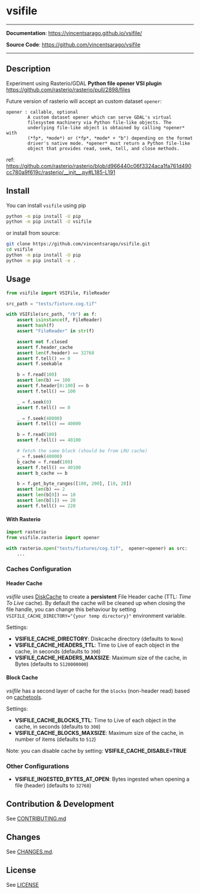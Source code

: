 # vsifile

---

**Documentation**: <a href="https://vincentsarago.github.io/vsifile/" target="_blank">https://vincentsarago.github.io/vsifile/</a>

**Source Code**: <a href="https://github.com/vincentsarago/vsifile" target="_blank">https://github.com/vincentsarago/vsifile</a>

---

## Description

Experiment using Rasterio/GDAL **Python file opener VSI plugin** https://github.com/rasterio/rasterio/pull/2898/files

Future version of rasterio will accept an custom dataset `opener`:

```
opener : callable, optional
        A custom dataset opener which can serve GDAL's virtual
        filesystem machinery via Python file-like objects. The
        underlying file-like object is obtained by calling *opener* with
        (*fp*, *mode*) or (*fp*, *mode* + "b") depending on the format
        driver's native mode. *opener* must return a Python file-like
        object that provides read, seek, tell, and close methods.
```
ref: https://github.com/rasterio/rasterio/blob/d966440c06f3324aca1fa761d490cc780a9f619c/rasterio/__init__.py#L185-L191


## Install

You can install `vsifile` using pip

```bash
python -m pip install -U pip
python -m pip install -U vsifile
```

or install from source:

```bash
git clone https://github.com/vincentsarago/vsifile.git
cd vsifile
python -m pip install -U pip
python -m pip install -e .
```

## Usage

```python
from vsifile import VSIFile, FileReader

src_path = "tests/fixture.cog.tif"

with VSIFile(src_path, "rb") as f:
    assert isinstance(f, FileReader)
    assert hash(f)
    assert "FileReader" in str(f)

    assert not f.closed
    assert f.header_cache
    assert len(f.header) == 32768
    assert f.tell() == 0
    assert f.seekable

    b = f.read(100)
    assert len(b) == 100
    assert f.header[0:100] == b
    assert f.tell() == 100

    _ = f.seek(0)
    assert f.tell() == 0

    _ = f.seek(40000)
    assert f.tell() == 40000

    b = f.read(100)
    assert f.tell() == 40100

    # fetch the same block (should be from LRU cache)
    _ = f.seek(40000)
    b_cache = f.read(100)
    assert f.tell() == 40100
    assert b_cache == b

    b = f.get_byte_ranges([100, 200], [10, 20])
    assert len(b) == 2
    assert len(b[0]) == 10
    assert len(b[1]) == 20
    assert f.tell() == 220
```

#### With Rasterio

```python
import rasterio
from vsifile.rasterio import opener

with rasterio.open("tests/fixtures/cog.tif",  opener=opener) as src:
    ...
```

### Caches Configuration

#### Header Cache

*vsifile* uses [DiskCache](https://grantjenks.com/docs/diskcache/) to create a **persistent** File Header cache (TTL: *Time To Live* cache).
By default the cache will be cleaned up when closing the file handle, you can change this behaviour by setting `VSIFILE_CACHE_DIRECTORY="{your temp directory}"` environment variable.

Settings:

- **VSIFILE_CACHE_DIRECTORY**: Diskcache directory (defaults to `None`)
- **VSIFILE_CACHE_HEADERS_TTL**: Time to Live of each object in the cache, in seconds (defaults to `300`)
- **VSIFILE_CACHE_HEADERS_MAXSIZE**: Maximum size of the cache, in Bytes (defaults to `5120000000`)

#### Block Cache

*vsifile* has a second layer of cache for the `blocks` (non-header read) based on [cachetools](https://cachetools.readthedocs.io/en/stable/index.html#cachetools.TTLCache).

Settings:

- **VSIFILE_CACHE_BLOCKS_TTL**: Time to Live of each object in the cache, in seconds (defaults to `300`)
- **VSIFILE_CACHE_BLOCKS_MAXSIZE**: Maximum size of the cache, in number of items (defaults to `512`)

Note: you can disable cache by setting: **VSIFILE_CACHE_DISABLE=TRUE**

### Other Configurations

- **VSIFILE_INGESTED_BYTES_AT_OPEN**: Bytes ingested when opening a file (header) (defaults to `32768`)

## Contribution & Development

See [CONTRIBUTING.md](https://github.com/vincentsarago/vsifile/blob/main/CONTRIBUTING.md)

## Changes

See [CHANGES.md](https://github.com/vincentsarago/vsifile/blob/main/CHANGES.md).

## License

See [LICENSE](https://github.com/vincentsarago/vsifile/blob/main/LICENSE)
